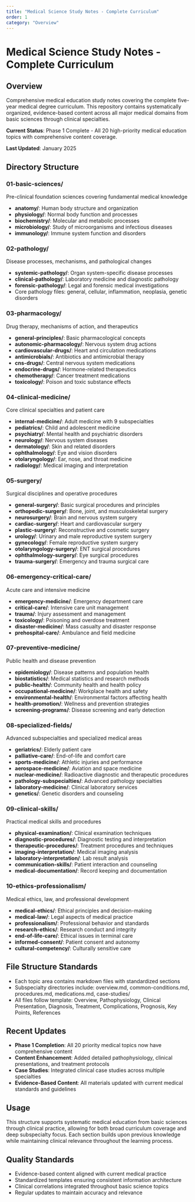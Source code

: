 ```yaml
---
title: "Medical Science Study Notes - Complete Curriculum"
order: 1
category: "Overview"
---
```


# Medical Science Study Notes - Complete Curriculum

## Overview
Comprehensive medical education study notes covering the complete five-year medical degree curriculum. This repository contains systematically organized, evidence-based content across all major medical domains from basic sciences through clinical specialties.

**Current Status**: Phase 1 Complete - All 20 high-priority medical education topics with comprehensive content coverage.

**Last Updated**: January 2025

## Directory Structure

### 01-basic-sciences/
Pre-clinical foundation sciences covering fundamental medical knowledge
- **anatomy/**: Human body structure and organization
- **physiology/**: Normal body function and processes  
- **biochemistry/**: Molecular and metabolic processes
- **microbiology/**: Study of microorganisms and infectious diseases
- **immunology/**: Immune system function and disorders

### 02-pathology/
Disease processes, mechanisms, and pathological changes
- **systemic-pathology/**: Organ system-specific disease processes
- **clinical-pathology/**: Laboratory medicine and diagnostic pathology
- **forensic-pathology/**: Legal and forensic medical investigations
- Core pathology files: general, cellular, inflammation, neoplasia, genetic disorders

### 03-pharmacology/
Drug therapy, mechanisms of action, and therapeutics
- **general-principles/**: Basic pharmacological concepts
- **autonomic-pharmacology/**: Nervous system drug actions
- **cardiovascular-drugs/**: Heart and circulation medications
- **antimicrobials/**: Antibiotics and antimicrobial therapy
- **cns-drugs/**: Central nervous system medications
- **endocrine-drugs/**: Hormone-related therapeutics
- **chemotherapy/**: Cancer treatment medications
- **toxicology/**: Poison and toxic substance effects

### 04-clinical-medicine/
Core clinical specialties and patient care
- **internal-medicine/**: Adult medicine with 9 subspecialties
- **pediatrics/**: Child and adolescent medicine
- **psychiatry/**: Mental health and psychiatric disorders
- **neurology/**: Nervous system diseases
- **dermatology/**: Skin and related disorders
- **ophthalmology/**: Eye and vision disorders
- **otolaryngology/**: Ear, nose, and throat medicine
- **radiology/**: Medical imaging and interpretation

### 05-surgery/
Surgical disciplines and operative procedures
- **general-surgery/**: Basic surgical procedures and principles
- **orthopedic-surgery/**: Bone, joint, and musculoskeletal surgery
- **neurosurgery/**: Brain and nervous system surgery
- **cardiac-surgery/**: Heart and cardiovascular surgery
- **plastic-surgery/**: Reconstructive and cosmetic surgery
- **urology/**: Urinary and male reproductive system surgery
- **gynecology/**: Female reproductive system surgery
- **otolaryngology-surgery/**: ENT surgical procedures
- **ophthalmology-surgery/**: Eye surgical procedures
- **trauma-surgery/**: Emergency and trauma surgical care

### 06-emergency-critical-care/
Acute care and intensive medicine
- **emergency-medicine/**: Emergency department care
- **critical-care/**: Intensive care unit management
- **trauma/**: Injury assessment and management
- **toxicology/**: Poisoning and overdose treatment
- **disaster-medicine/**: Mass casualty and disaster response
- **prehospital-care/**: Ambulance and field medicine

### 07-preventive-medicine/
Public health and disease prevention
- **epidemiology/**: Disease patterns and population health
- **biostatistics/**: Medical statistics and research methods
- **public-health/**: Community health and health policy
- **occupational-medicine/**: Workplace health and safety
- **environmental-health/**: Environmental factors affecting health
- **health-promotion/**: Wellness and prevention strategies
- **screening-programs/**: Disease screening and early detection

### 08-specialized-fields/
Advanced subspecialties and specialized medical areas
- **geriatrics/**: Elderly patient care
- **palliative-care/**: End-of-life and comfort care
- **sports-medicine/**: Athletic injuries and performance
- **aerospace-medicine/**: Aviation and space medicine
- **nuclear-medicine/**: Radioactive diagnostic and therapeutic procedures
- **pathology-subspecialties/**: Advanced pathology specialties
- **laboratory-medicine/**: Clinical laboratory services
- **genetics/**: Genetic disorders and counseling

### 09-clinical-skills/
Practical medical skills and procedures
- **physical-examination/**: Clinical examination techniques
- **diagnostic-procedures/**: Diagnostic testing and interpretation
- **therapeutic-procedures/**: Treatment procedures and techniques
- **imaging-interpretation/**: Medical imaging analysis
- **laboratory-interpretation/**: Lab result analysis
- **communication-skills/**: Patient interaction and counseling
- **medical-documentation/**: Record keeping and documentation

### 10-ethics-professionalism/
Medical ethics, law, and professional development
- **medical-ethics/**: Ethical principles and decision-making
- **medical-law/**: Legal aspects of medical practice
- **professionalism/**: Professional behavior and standards
- **research-ethics/**: Research conduct and integrity
- **end-of-life-care/**: Ethical issues in terminal care
- **informed-consent/**: Patient consent and autonomy
- **cultural-competency/**: Culturally sensitive care

## File Structure Standards
- Each topic area contains markdown files with standardized sections
- Subspecialty directories include: overview.md, common-conditions.md, procedures.md, medications.md, case-studies/
- All files follow template: Overview, Pathophysiology, Clinical Presentation, Diagnosis, Treatment, Complications, Prognosis, Key Points, References

## Recent Updates
- **Phase 1 Completion**: All 20 priority medical topics now have comprehensive content
- **Content Enhancement**: Added detailed pathophysiology, clinical presentations, and treatment protocols
- **Case Studies**: Integrated clinical case studies across multiple specialties
- **Evidence-Based Content**: All materials updated with current medical standards and guidelines

## Usage
This structure supports systematic medical education from basic sciences through clinical practice, allowing for both broad curriculum coverage and deep subspecialty focus. Each section builds upon previous knowledge while maintaining clinical relevance throughout the learning process.

## Quality Standards
- Evidence-based content aligned with current medical practice
- Standardized templates ensuring consistent information architecture
- Clinical correlations integrated throughout basic science topics
- Regular updates to maintain accuracy and relevance